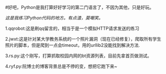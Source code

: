 #好吧，Python是我打算好好学习的第二门语言了，不因为其他，只是好玩。

*这是我练习Python代码的地方。有点渣，莫嘲笑。*

1.qqrobot:这是刷qq留言的，相当于是一个模拟HTTP请求发送的练习

2.jwxt:这是针对某大学教务系统的一个照片漏洞（现在已经修复），爬取所有学生照片的脚本，但是爬到一点会timeout，用的urllib2没能找到解决方法.

3.rs.py:这个刚写，打算抓取校园内网的bt资源列表，目前先拿首页做测试。

4.ryf.py:阮博士的博客背景总是不停的变，想把它跑下来~
